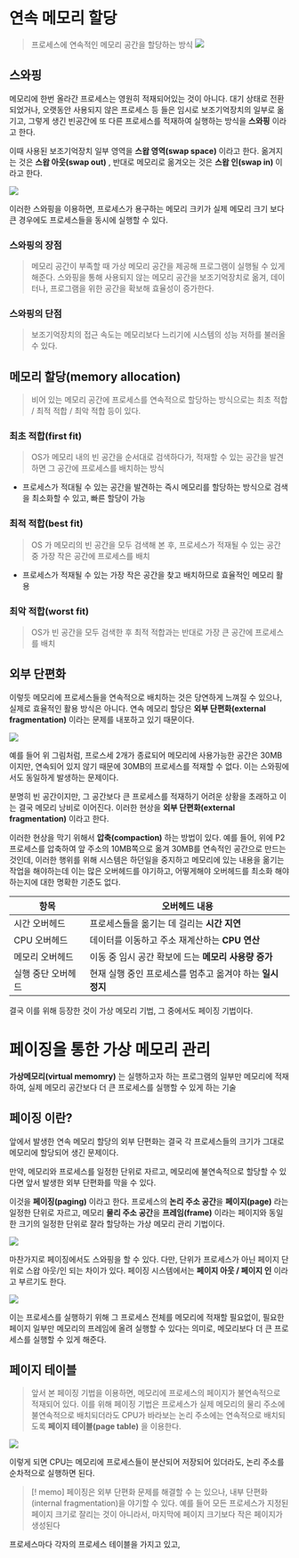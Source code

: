 # 연속 메모리 할당
> 프로세스에 연속적인 메모리 공간을 할당하는 방식
![](https://i.imgur.com/9YK3Sgo.png)

## 스와핑
메모리에 한번 올라간 프로세스는 영원히 적재되어있는 것이 아니다. 대기 상태로 전환되었거나, 오랫동안 사용되지 않은 프로세스 등 들은 임시로 보조기억장치의 일부로 옮기고, 그렇게 생긴 빈공간에 또 다른 프로세스를 적재하여 실행하는 방식을 **스와핑** 이라고 한다.

이때 사용된 보조기억장치 일부 영역을 **스왑 영역(swap space)** 이라고 한다. 
옮겨지는 것은 **스왑 아웃(swap out)** , 반대로 메모리로 옮겨오는 것은 **스왑 인(swap in)** 이라고 한다.

![](https://i.imgur.com/tqmwuLf.png)

이러한 스와핑을 이용하면, 프로세스가 용구하는 메모리 크키가 실제 메모리 크기 보다 큰 경우에도 프로세스들을 동시에 실행할 수 있다.

### 스와핑의 장점
> 메모리 공간이 부족할 때 가상 메모리 공간을 제공해 프로그램이 실행될 수 있게 해준다.
> 스와핑을 통해 사용되지 않는 메모리 공간을 보조기억장치로 옮겨, 데이터나, 프로그램을 위한 공간을 확보해 효율성이 증가한다.

### 스와핑의 단점
> 보조기억장치의 접근 속도는 메모리보다 느리기에 시스템의 성능 저하를 불러올 수 있다.

## 메모리 할당(memory allocation)
> 비어 있는 메모리 공간에 프로세스를 연속적으로 할당하는 방식으로는
> 최초 적합 / 최적 적합 / 최악 적합 등이 있다.

### 최초 적합(first fit)
> OS가 메모리 내의 빈 공간을 순서대로 검색하다가, 적재할 수 있는 공간을 발견하면 그 공간에 프로세스를 배치하는 방식

- 프로세스가 적대될 수 있는 공간을 발견하는 즉시 메모리를 할당하는 방식으로 검색을 최소화할 수 있고, 빠른 할당이 가능
### 최적 적합(best fit)
> OS 가 메모리의 빈 공간을 모두 검색해 본 후, 프로세스가 적재될 수 있는 공간 중 가장 작은 공간에 프로세스를 배치

- 프로세스가 적재될 수 있는 가장 작은 공간을 찾고 배치하므로 효율적인 메모리 활용
### 최악 적합(worst fit)
> OS가 빈 공간을 모두 검색한 후 최적 적합과는 반대로 가장 큰 공간에 프로세스를 배치


## 외부 단편화

이렇듯 메모리에 프로세스들을 연속적으로 배치하는 것은 당연하게 느껴질 수 있으나, 실제로 효율적인 활용 방식은 아니다. 
연속 메모리 할당은 **외부 단편화(external fragmentation)** 이라는 문제를 내포하고 있기 때문이다.

![](https://i.imgur.com/vspzZBw.png)

예를 들어 위 그림처럼, 프로스세 2개가 종료되어 메모리에 사용가능한 공간은 30MB 이지만, 연속되어 있지 않기 때문에 30MB의 프로세스를 적재할 수 없다. 
이는 스와핑에서도 동일하게 발생하는 문제이다.

분명히 빈 공간이지만, 그 공간보다 큰 프로세스를 적재하기 어려운 상황을 초래하고 이는 결국 메모리 낭비로 이어진다. 이러한 현상을 **외부 단편화(external fragmentation)** 이라고 한다.

이러한 현상을 막기 위해서 **압축(compaction)** 하는 방법이 있다.
예를 들어, 위에 P2 프로세스를 압축하여 앞 주소의 10MB쪽으로 옮겨 30MB를 연속적인 공간으로 만드는 것인데, 이러한 행위를 위해 시스템은 하던일을 중지하고 메모리에 있는 내용을 옮기는 작업을 해야하는데 이는 많은 오버헤드를 야기하고, 어떻게해야 오버헤드를 최소화 해야하는지에 대한 명확한 기준도 없다.

| **항목**     | **오버헤드 내용**                         |
| ---------- | ----------------------------------- |
| 시간 오버헤드    | 프로세스들을 옮기는 데 걸리는 **시간 지연**          |
| CPU 오버헤드   | 데이터를 이동하고 주소 재계산하는 **CPU 연산**       |
| 메모리 오버헤드   | 이동 중 임시 공간 확보에 드는 **메모리 사용량 증가**    |
| 실행 중단 오버헤드 | 현재 실행 중인 프로세스를 멈추고 옮겨야 하는 **일시 정지** |

결국 이를 위해 등장한 것이 가상 메모리 기법, 그 중에서도 페이징 기법이다.

# 페이징을 통한 가상 메모리 관리

**가상메모리(virtual memomry)** 는 실행하고자 하는 프로그램의 일부만 메모리에 적재하여, 실제 메모리 공간보다 더 큰 프로세스를 실행할 수 있게 하는 기술
## 페이징 이란?

앞에서 발생한 연속 메모리 할당의 외부 단편화는 결국 각 프로세스들의 크기가 그대로 메모리에 할당되어 생긴 문제이다.

만약, 메모리와 프로세스를 일정한 단위로 자르고, 메모리에 불연속적으로 할당할 수 있다면 앞서 발생한 외부 단편화를 막을 수 있다.

이것을 **페이징(paging)** 이라고 한다. 
프로세스의 **논리 주소 공간**을 **페이지(page)** 라는 일정한 단위로 자르고, 
메모리 **물리 주소 공간**을 **프레임(frame)** 이라는 페이지와 동일한 크기의 일정한 단위로 잘라 
할당하는 가상 메모리 관리 기법이다.

![](https://i.imgur.com/nHpIFXB.png)


마찬가지로 페이징에서도 스와핑을 할 수 있다. 다만, 단위가 프로세스가 아닌 페이지 단위로 스왑 아웃/인 되는 차이가 있다. 
페이징 시스템에서는 **페이지 아웃 / 페이지 인** 이라고 부르기도 한다.

![](https://i.imgur.com/UNXhBy7.png)

이는 프로세스를 실행하기 위해 그 프로세스 전체를 메모리에 적재할 필요없이, 필요한 페이지 일부만 메모리의 프레임에 올려 실행할 수 있다는 의미로, 메모리보다 더 큰 프로세스를 실행할 수 있게 해준다.

## 페이지 테이블
> 앞서 본 페이징 기법을 이용하면, 메모리에 프로세스의 페이지가 불연속적으로 적재되어 있다.
> 이를 위해 페이징 기법은 프로세스가 실제 메모리의 물리 주소에 불연속적으로 배치되더라도 CPU가 바라보는 논리 주소에는 연속적으로 배치되도록 **페이지 테이블(page table)** 을 이용한다.

![](https://i.imgur.com/0FjlytF.png)

이렇게 되면 CPU는 메모리에 프로세스들이 분산되어 저장되어 있더라도, 논리 주소를 순차적으로 실행하면 된다.

> [! memo]
> 페이징은 외부 단편화 문제를 해결할 수 는 있으나, 내부 단편화(internal fragmentation)을 야기할 수 있다.
> 예를 들어 모든 프로세스가 지정된 페이지 크기로 잘리는 것이 아니라서, 마지막에 페이지 크기보다 작은 페이지가 생성된다

프로세스마다 각자의 프로세스 테이블을 가지고 있고, 
